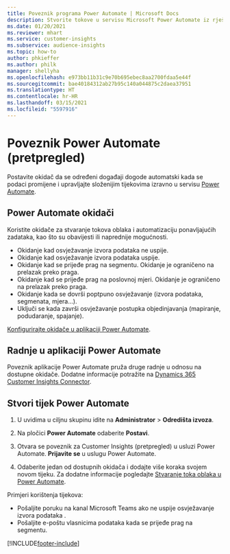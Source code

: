 ```yaml
---
title: Poveznik programa Power Automate | Microsoft Docs
description: Stvorite tokove u servisu Microsoft Power Automate iz rješenja Dynamics 365 Customer Insights.
ms.date: 01/20/2021
ms.reviewer: mhart
ms.service: customer-insights
ms.subservice: audience-insights
ms.topic: how-to
author: phkieffer
ms.author: philk
manager: shellyha
ms.openlocfilehash: e973bb11b31c9e70b695ebec8aa2700fdaa5e44f
ms.sourcegitcommit: bae40184312ab27b95c140a044875c2daea37951
ms.translationtype: HT
ms.contentlocale: hr-HR
ms.lasthandoff: 03/15/2021
ms.locfileid: "5597916"
---
```

# <a name="power-automate-connector-preview"></a>Poveznik Power Automate (pretpregled)

Postavite okidač da se određeni događaji dogode automatski kada se podaci promijene i upravljajte složenijim tijekovima izravno u servisu [Power Automate](https://flow.microsoft.com/).

## <a name="power-automate-triggers"></a>Power Automate okidači

Koristite okidače za stvaranje tokova oblaka i automatizaciju ponavljajućih zadataka, kao što su obavijesti ili naprednije mogućnosti. 

- Okidanje kad osvježavanje izvora podataka ne uspije. 
- Okidanje kad osvježavanje izvora podataka uspije.
- Okidanje kad se prijeđe prag na segmentu. Okidanje je ograničeno na prelazak preko praga.
- Okidanje kad se prijeđe prag na poslovnoj mjeri. Okidanje je ograničeno na prelazak preko praga.
- Okidanje kada se dovrši poptpuno osvježavanje (izvora podataka, segmenata, mjera...).
- Uključi se kada završi osvježavanje postupka objedinjavanja (mapiranje, podudaranje, spajanje).

[Konfigurirajte okidače u aplikaciji Power Automate](https://flow.microsoft.com/connectors/shared_customerinsights/dynamics-365-customer-insights-connector/).

## <a name="power-automate-actions"></a>Radnje u aplikaciji Power Automate
Poveznik aplikacije Power Automate pruža druge radnje u odnosu na dostupne okidače. Dodatne informacije potražite na [Dynamics 365 Customer Insights Connector](/connectors/customerinsights/).

## <a name="create-a-power-automate-flow"></a>Stvori tijek Power Automate

1. U uvidima u ciljnu skupinu idite na **Administrator** > **Odredišta izvoza**.

1. Na pločici **Power Automate** odaberite **Postavi**.

1. Otvara se poveznik za Customer Insights (pretpregled) u usluzi Power Automate. **Prijavite se** u uslugu Power Automate.

1. Odaberite jedan od dostupnih okidača i dodajte više koraka svojem novom tijeku. Za dodatne informacije pogledajte [Stvaranje toka oblaka u Power Automate](/power-automate/get-started-logic-flow).

Primjeri korištenja tijekova: 
- Pošaljite poruku na kanal Microsoft Teams ako ne uspije osvježavanje izvora podataka . 
- Pošaljite e-poštu vlasnicima podataka kada se prijeđe prag na segmentu.



[!INCLUDE[footer-include](../includes/footer-banner.md)]